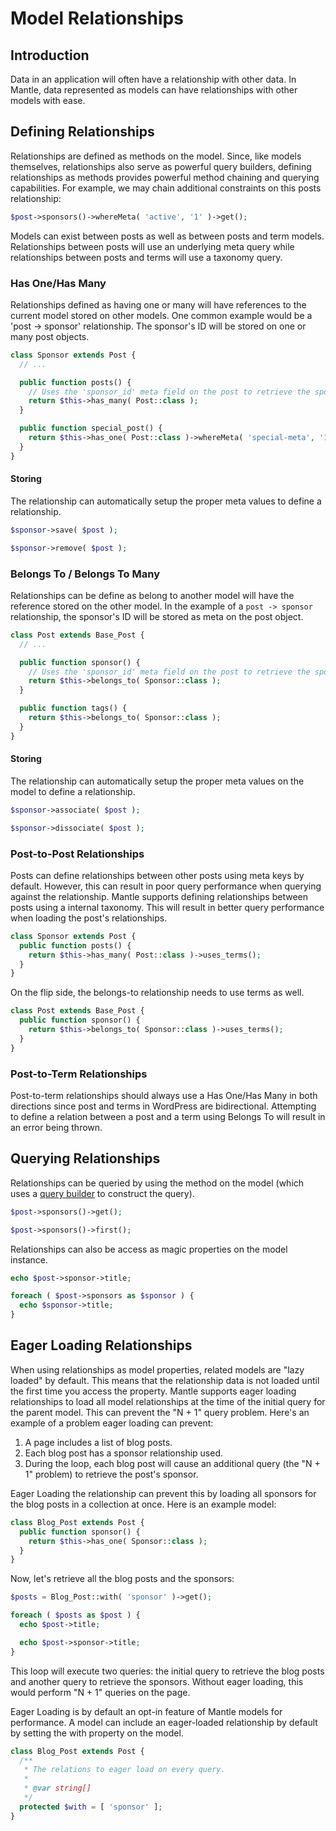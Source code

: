 # Model Relationships

## Introduction

Data in an application will often have a relationship with other data. In
Mantle, data represented as models can have relationships with other models with
ease.

## Defining Relationships

Relationships are defined as methods on the model. Since, like models
themselves, relationships also serve as powerful query builders, defining
relationships as methods provides powerful method chaining and querying
capabilities. For example, we may chain additional constraints on this posts
relationship:

```php
$post->sponsors()->whereMeta( 'active', '1' )->get();
```

Models can exist between posts as well as between posts and term models.
Relationships between posts will use an underlying meta query while
relationships between posts and terms will use a taxonomy query.
### Has One/Has Many

Relationships defined as having one or many will have references to the current
model stored on other models. One common example would be a 'post -> sponsor'
relationship. The sponsor's ID will be stored on one or many post objects.

```php
class Sponsor extends Post {
  // ...

  public function posts() {
    // Uses the 'sponsor_id' meta field on the post to retrieve the sponsor.
    return $this->has_many( Post::class );
  }

  public function special_post() {
    return $this->has_one( Post::class )->whereMeta( 'special-meta', '1' );
  }
}
```

#### Storing

The relationship can automatically setup the proper meta values to define a
relationship.

```php
$sponsor->save( $post );

$sponsor->remove( $post );
```

### Belongs To / Belongs To Many

Relationships can be define as belong to another model will have the reference
stored on the other model. In the example of a  `post -> sponsor` relationship,
the sponsor's ID will be stored as meta on the post object.

```php
class Post extends Base_Post {
  // ...

  public function sponsor() {
    // Uses the 'sponsor_id' meta field on the post to retrieve the sponsor.
    return $this->belongs_to( Sponsor::class );
  }

  public function tags() {
    return $this->belongs_to( Sponsor::class );
  }
}
```

#### Storing

The relationship can automatically setup the proper meta values on the model to
define a relationship.

```php
$sponsor->associate( $post );

$sponsor->dissociate( $post );
```

### Post-to-Post Relationships

Posts can define relationships between other posts using meta keys by default.
However, this can result in poor query performance when querying against the
relationship. Mantle supports defining relationships between posts using a
internal taxonomy. This will result in better query performance when loading the
post's relationships.

```php
class Sponsor extends Post {
  public function posts() {
    return $this->has_many( Post::class )->uses_terms();
  }
}
```

On the flip side, the belongs-to relationship needs to use terms as well.

```php
class Post extends Base_Post {
  public function sponsor() {
    return $this->belongs_to( Sponsor::class )->uses_terms();
  }
}
```

### Post-to-Term Relationships

Post-to-term relationships should always use a Has One/Has Many in both
directions since post and terms in WordPress are bidirectional. Attempting to
define a relation between a post and a term using Belongs To will result in an
error being thrown.

## Querying Relationships

Relationships can be queried by using the method on the model (which uses a
[query builder](./querying-models.md) to construct the query).

```php
$post->sponsors()->get();

$post->sponsors()->first();
```

Relationships can also be access as magic properties on the model instance.

```php
echo $post->sponsor->title;

foreach ( $post->sponsors as $sponsor ) {
  echo $sponsor->title;
}
```

## Eager Loading Relationships

When using relationships as model properties, related models are "lazy loaded"
by default. This means that the relationship data is not loaded until the first
time you access the property. Mantle supports eager loading relationships to
load all model relationships at the time of the initial query for the parent
model. This can prevent the "N + 1" query problem. Here's an example of a
problem eager loading can prevent:

1. A page includes a list of blog posts.
2. Each blog post has a sponsor relationship used.
3. During the loop, each blog post will cause an additional query (the "N + 1"
   problem) to retrieve the post's sponsor.

Eager Loading the relationship can prevent this by loading all sponsors for the
blog posts in a collection at once. Here is an example model:

```php
class Blog_Post extends Post {
  public function sponsor() {
    return $this->has_one( Sponsor::class );
  }
}
```

Now, let's retrieve all the blog posts and the sponsors:

```php
$posts = Blog_Post::with( 'sponsor' )->get();

foreach ( $posts as $post ) {
  echo $post->title;

  echo $post->sponsor->title;
}
```

This loop will execute two queries: the initial query to retrieve the blog posts
and another query to retrieve the sponsors. Without eager loading, this would
perform "N + 1" queries on the page.

Eager Loading is by default an opt-in feature of Mantle models for performance.
A model can include an eager-loaded relationship by default by setting the with
property on the model.

```php
class Blog_Post extends Post {
  /**
   * The relations to eager load on every query.
   *
   * @var string[]
   */
  protected $with = [ 'sponsor' ];
}
```
